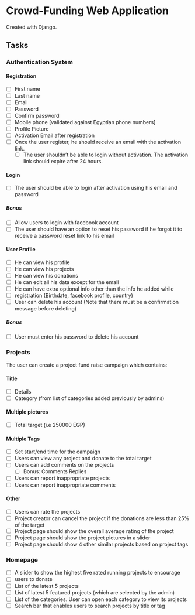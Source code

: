 # Crowd-Funding Web Application
Created with Django.

## Tasks
### Authentication System
#### Registration
- [ ] First name
- [ ] Last name
- [ ] Email
- [ ] Password
- [ ] Confirm password
- [ ] Mobile phone [validated against Egyptian phone numbers]
- [ ] Profile Picture
- [ ] Activation Email after registration
- [ ] Once the user register, he should receive an email with the activation link.
    - [ ] The user shouldn’t be able to login without activation. The activation link should expire after 24 hours.

#### Login
- [ ] The user should be able to login after activation using his email and password

##### Bonus
- [ ] Allow users to login with facebook account
- [ ] The user should have an option to reset his password if he forgot it to receive a password reset link to his email

#### User Profile
- [ ] He can view his profile
- [ ] He can view his projects
- [ ] He can view his donations
- [ ] He can edit all his data except for the email
- [ ] He can have extra optional info other than the info he added while
- [ ] registration (Birthdate, facebook profile, country)
- [ ] User can delete his account (Note that there must be a confirmation message before deleting)

##### Bonus
- [ ] User must enter his password to delete his account

### Projects
The user can create a project fund raise campaign which contains:
#### Title
- [ ] Details
- [ ] Category (from list of categories added previously by admins)
#### Multiple pictures
- [ ] Total target (i.e 250000 EGP)
#### Multiple Tags
- [ ] Set start/end time for the campaign
- [ ] Users can view any project and donate to the total target
- [ ] Users can add comments on the projects
    - [ ] Bonus: Comments Replies
- [ ] Users can report inappropriate projects
- [ ] Users can report inappropriate comments
#### Other
- [ ] Users can rate the projects
- [ ] Project creator can cancel the project if the donations are less than 25% of the target
- [ ] Project page should show the overall average rating of the project
- [ ] Project page should show the project pictures in a slider
- [ ] Project page should show 4 other similar projects based on project tags

### Homepage
- [ ] A slider to show the highest five rated running projects to encourage
- [ ] users to donate
- [ ] List of the latest 5 projects
- [ ] List of latest 5 featured projects (which are selected by the admin)
- [ ] List of the categories. User can open each category to view its projects
- [ ] Search bar that enables users to search projects by title or tag